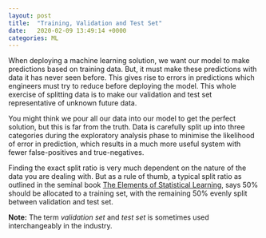 ```yaml
---
layout: post
title:  "Training, Validation and Test Set"
date:   2020-02-09 13:49:14 +0000
categories: ML
---
```


When deploying a machine learning solution, we want our model to make predictions based on training data. But, it must make these predictions with data it has never seen before. This gives rise to errors in predictions which engineers must try to reduce before deploying the model. This whole exercise of splitting data is to make our validation and test set representative of unknown future data.

You might think we pour all our data into our model to get the perfect solution, but this is far from the truth. Data is carefully split up into three categories during the exploratory analysis phase to minimise the likelihood of error in prediction, which results in a much more useful system with fewer false-positives and true-negatives.

Finding the exact split ratio is very much dependent on the nature of the data you are dealing with. But as a rule of thumb, a typical split ratio as outlined in the seminal book [The Elements of Statistical Learning](https://web.stanford.edu/~hastie/Papers/ESLII.pdf), says 50% should be allocated to a training set, with the remaining 50% evenly split between validation and test set.

**Note:** The term _validation set_ and _test set_ is sometimes used interchangeably in the industry.


